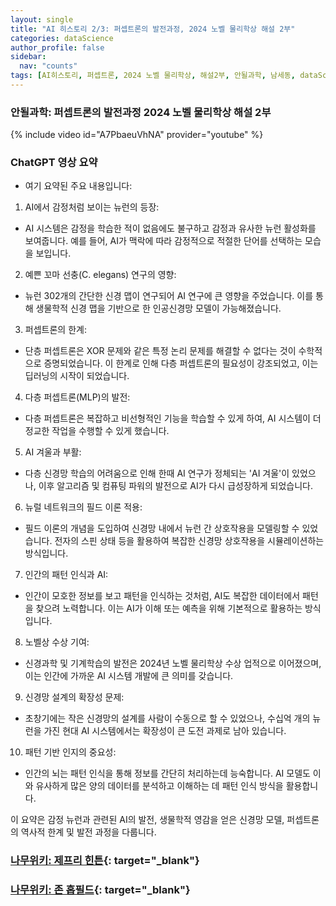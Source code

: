 ```yaml
---
layout: single
title: "AI 히스토리 2/3: 퍼셉트론의 발전과정, 2024 노벨 물리학상 해설 2부"
categories: dataScience
author_profile: false
sidebar:
  nav: "counts"
tags: [AI히스토리, 퍼셉트론, 2024 노벨 물리학상, 해설2부, 안될과학, 남세동, dataScience, AI]
---
```


### 안될과학: 퍼셉트론의 발전과정 2024 노벨 물리학상 해설 2부

{% include video id="A7PbaeuVhNA" provider="youtube" %}

### ChatGPT 영상 요약

* 여기 요약된 주요 내용입니다:

 1. AI에서 감정처럼 보이는 뉴런의 등장:

* AI 시스템은 감정을 학습한 적이 없음에도 불구하고 감정과 유사한 뉴런 활성화를 보여줍니다. 예를 들어, AI가 맥락에 따라 감정적으로 적절한 단어를 선택하는 모습을 보입니다.

2. 예쁜 꼬마 선충(C. elegans) 연구의 영향:

* 뉴런 302개의 간단한 신경 맵이 연구되어 AI 연구에 큰 영향을 주었습니다. 이를 통해 생물학적 신경 맵을 기반으로 한 인공신경망 모델이 가능해졌습니다.

3. 퍼셉트론의 한계:

* 단층 퍼셉트론은 XOR 문제와 같은 특정 논리 문제를 해결할 수 없다는 것이 수학적으로 증명되었습니다. 이 한계로 인해 다층 퍼셉트론의 필요성이 강조되었고, 이는 딥러닝의 시작이 되었습니다.

4. 다층 퍼셉트론(MLP)의 발전:

* 다층 퍼셉트론은 복잡하고 비선형적인 기능을 학습할 수 있게 하여, AI 시스템이 더 정교한 작업을 수행할 수 있게 했습니다.

5. AI 겨울과 부활:

* 다층 신경망 학습의 어려움으로 인해 한때 AI 연구가 정체되는 'AI 겨울'이 있었으나, 이후 알고리즘 및 컴퓨팅 파워의 발전으로 AI가 다시 급성장하게 되었습니다.

6. 뉴럴 네트워크의 필드 이론 적용:

* 필드 이론의 개념을 도입하여 신경망 내에서 뉴런 간 상호작용을 모델링할 수 있었습니다. 전자의 스핀 상태 등을 활용하여 복잡한 신경망 상호작용을 시뮬레이션하는 방식입니다.

7. 인간의 패턴 인식과 AI:

* 인간이 모호한 정보를 보고 패턴을 인식하는 것처럼, AI도 복잡한 데이터에서 패턴을 찾으려 노력합니다. 이는 AI가 이해 또는 예측을 위해 기본적으로 활용하는 방식입니다.

8. 노벨상 수상 기여:

* 신경과학 및 기계학습의 발전은 2024년 노벨 물리학상 수상 업적으로 이어졌으며, 이는 인간에 가까운 AI 시스템 개발에 큰 의미를 갖습니다.

9. 신경망 설계의 확장성 문제:

* 초창기에는 작은 신경망의 설계를 사람이 수동으로 할 수 있었으나, 수십억 개의 뉴런을 가진 현대 AI 시스템에서는 확장성이 큰 도전 과제로 남아 있습니다.

10. 패턴 기반 인지의 중요성:

* 인간의 뇌는 패턴 인식을 통해 정보를 간단히 처리하는데 능숙합니다. AI 모델도 이와 유사하게 많은 양의 데이터를 분석하고 이해하는 데 패턴 인식 방식을 활용합니다.

이 요약은 감정 뉴런과 관련된 AI의 발전, 생물학적 영감을 얻은 신경망 모델, 퍼셉트론의 역사적 한계 및 발전 과정을 다룹니다.

### [나무위키: 제프리 힌튼](https://namu.wiki/w/%EC%A0%9C%ED%94%84%EB%A6%AC%20%ED%9E%8C%ED%8A%BC){: target="_blank"}

### [나무위키: 존 홉필드](https://namu.wiki/w/%EC%A1%B4%20%ED%99%89%ED%95%84%EB%93%9C){: target="_blank"}
